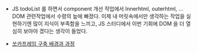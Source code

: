 - JS todoList 를 하면서 component 개선 작업에서 Innerhtml, outerhtml, ... DOM 관련작업에서 수령의 늪에 빠졌다.
이제 내 머릿속에서만 생각하는 작업을 실현하기엔 많이 지식이 부족함을 느끼고, JS 스터디에서 이번 기회에 DOM 을 더 열심히 보아야 겠다는 생각이 들었다.

- [쏘카프레임 구축 배경과 과정
](https://tv.naver.com/v/15842187) 